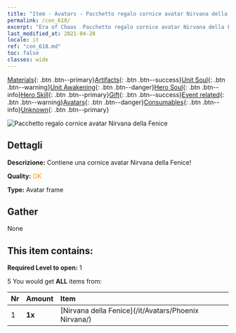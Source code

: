 ```yaml
---
title: "Item - Avatars - Pacchetto regalo cornice avatar Nirvana della Fenice"
permalink: /con_618/
excerpt: "Era of Chaos  Pacchetto regalo cornice avatar Nirvana della Fenice"
last_modified_at: 2021-04-28
locale: it
ref: "con_618.md"
toc: false
classes: wide
---
```

 [Materials](/ItemsIT/){: .btn .btn--primary}[Artifacts](/ItemsIT/Artifacts/){: .btn .btn--success}[Unit Soul](/ItemsIT/UnitSoul/){: .btn .btn--warning}[Unit Awakening](/ItemsIT/UnitAwakening/){: .btn .btn--danger}[Hero Soul](/ItemsIT/HeroSoul/){: .btn .btn--info}[Hero Skill](/ItemsIT/HeroSkill/){: .btn .btn--primary}[Gift](/ItemsIT/Gift/){: .btn .btn--success}[Event related](/ItemsIT/Events/){: .btn .btn--warning}[Avatars](/ItemsIT/Avatars/){: .btn .btn--danger}[Consumables](/ItemsIT/Consumables/){: .btn .btn--info}[Unknown](/ItemsIT/Unknown/){: .btn .btn--primary}

 ![Pacchetto regalo cornice avatar Nirvana della Fenice](/images/t/i_907003.png)

## Dettagli
 **Descrizione:** Contiene una cornice avatar Nirvana della Fenice!

 **Quality:** <span style="color: #FF8C00">OK</span>

 **Type:** Avatar frame

## Gather

  None

## This item contains:

 **Required Level to open:** 1

 5 You would get **ALL** items  from:

  | Nr | Amount |     Item    |
  |:---|:-------|:------------|
  | 1 |  **1x** | [Nirvana della Fenice](/it/Avatars/Phoenix Nirvana/) |  | 
